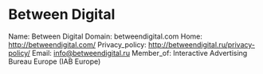 
# Between Digital

Name: Between Digital
Domain: betweendigital.com
Home: http://betweendigital.com/
Privacy_policy: http://betweendigital.ru/privacy-policy/
Email: info@betweendigital.ru
Member_of: Interactive Advertising Bureau Europe (IAB Europe)
